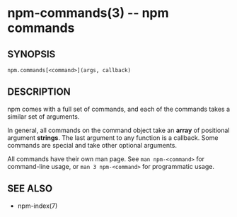 npm-commands(3) -- npm commands
===============================
















































<extoc></extoc>

## SYNOPSIS

    npm.commands[<command>](args, callback)

## DESCRIPTION

npm comes with a full set of commands, and each of the commands takes a
similar set of arguments.

In general, all commands on the command object take an **array** of positional
argument **strings**. The last argument to any function is a callback. Some
commands are special and take other optional arguments.

All commands have their own man page. See `man npm-<command>` for command-line
usage, or `man 3 npm-<command>` for programmatic usage.

## SEE ALSO

* npm-index(7)
